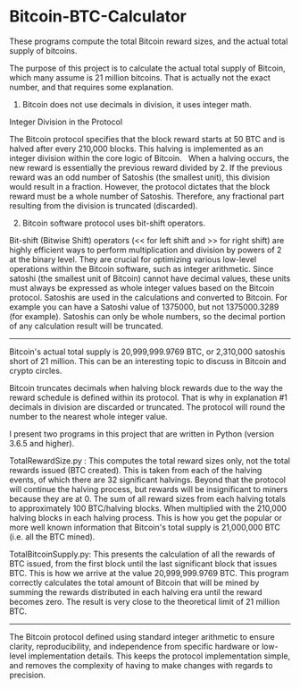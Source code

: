 # Bitcoin-BTC-Calculator
These programs compute the total Bitcoin reward sizes, and the actual total supply of bitcoins.

The purpose of this project is to calculate the actual total supply of Bitcoin, which many assume is 21 million bitcoins.
That is actually not the exact number, and that requires some explanation.

1. Bitcoin does not use decimals in division, it uses integer math.

Integer Division in the Protocol

The Bitcoin protocol specifies that the block reward starts at 50 BTC and is halved after every 210,000 blocks. This halving is implemented as an integer division within the core logic of Bitcoin.   
When a halving occurs, the new reward is essentially the previous reward divided by 2. If the previous reward was an odd number of Satoshis (the smallest unit), this division would result in a fraction.
However, the protocol dictates that the block reward must be a whole number of Satoshis. Therefore, any fractional part resulting from the division is truncated (discarded).

2. Bitcoin software protocol uses bit-shift operators.

Bit-shift (Bitwise Shift) operators (<< for left shift and >> for right shift) are highly efficient ways to perform multiplication and division by powers of 2 at the binary level. They are crucial for 
optimizing various low-level operations within the Bitcoin software, such as integer arithmetic. Since satoshi (the smallest unit of Bitcoin) cannot have decimal values, these units must always be
expressed as whole integer values based on the Bitcoin protocol. Satoshis are used in the calculations and converted to Bitcoin. For example you can have a Satoshi value of 1375000, but not 1375000.3289 
(for example). Satoshis can only be whole numbers, so the decimal portion of any calculation result will be truncated.

******************************************************

Bitcoin's actual total supply is 20,999,999.9769 BTC, or 2,310,000 satoshis short of 21 million. 
This can be an interesting topic to discuss in Bitcoin and crypto circles.

Bitcoin truncates decimals when halving block rewards due to the way the reward schedule is defined within its protocol. That 
is why in explanation #1 decimals in division are discarded or truncated. The protocol will round the number to the nearest
whole integer value.

I present two programs in this project that are written in Python (version 3.6.5 and higher).

TotalRewardSize.py : This computes the total reward sizes only, not the total rewards issued (BTC created). This is taken from
each of the halving events, of which there are 32 significant halvings. Beyond that the protocol will continue the halving
process, but rewards will be insignificant to miners because they are at 0. The sum of all reward sizes from each halving totals to 
approximately 100 BTC/halving blocks. When multiplied with the 210,000 halving blocks in each halving process. This is how you
get the popular or more well known information that Bitcoin's total supply is 21,000,000 BTC (i.e. all the BTC mined).

TotalBitcoinSupply.py: This presents the calculation of all the rewards of BTC issued, from the first block until the last significant 
block that issues BTC. This is how we arrive at the value 20,999,999.9769 BTC. This program correctly calculates the total amount of Bitcoin that will be mined by summing the rewards distributed in each 
halving era until the reward becomes zero. The result is very close to the theoretical limit of 21 million BTC.

******************************************************

The Bitcoin protocol defined using standard integer arithmetic to ensure clarity, reproducibility, and independence from specific hardware or low-level implementation details. This keeps the
protocol implementation simple, and removes the complexity of having to make changes with regards to precision.


